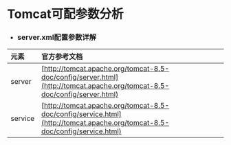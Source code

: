 # Tomcat可配参数分析

* ### server.xml配置参数详解

| 元素 | 官方参考文档 |
| :--- | :--- |
| server | [http://tomcat.apache.org/tomcat-8.5-doc/config/server.html](http://tomcat.apache.org/tomcat-8.5-doc/config/server.html) |
| service | [http://tomcat.apache.org/tomcat-8.5-doc/config/service.html](http://tomcat.apache.org/tomcat-8.5-doc/config/service.html) |



